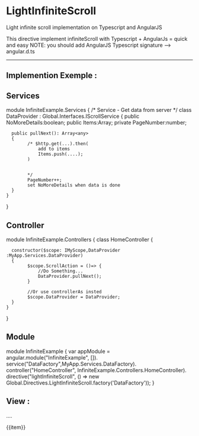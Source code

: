 # LightInfiniteScroll
Light infinite scroll implementation on Typescript and AngularJS


This directive implement infiniteScroll with Typescript + AngularJs = quick and easy
NOTE: you should add AngularJS Typescript signature --> angular.d.ts
______________________________________________________________________________________________

Implemention Exemple :
----------------------





Services
---------------
module InfiniteExample.Services {
    /* Service - Get data from server  */
    class DataProvider : Global.Interfaces.IScrollService
    {
      public NoMoreDetails:boolean;
      public Items:Array<any>;
      private PageNumber:number;
      
      public pullNext(): Array<any>
      {
            /* $http.get(...).then(
                add to items
                Items.push(....);
            )
            
                
            */
            PageNumber++;
            set NoMoreDetails when data is done
      }
    }
}


Controller
---------------
module InfiniteExample.Controllers {
    class HomeController
    {
      
      constructor($scope: IMyScope,DataProvider :MyApp.Services.DataProvider)
      {
            $scope.ScrollAction = ()=> {
                //Do Something...
                DataProvider.pullNext();
            }
            
            //Or use controllerAs insted
            $scope.DataProvider = DataProvider;
      }
    }
}



Module
---------------
module InfiniteExample {
    var appModule = angular.module("InfiniteExample", []).
    service("DataFactory",MyApp.Services.DataFactory).
    controller("HomeController", InfiniteExample.Controllers.HomeController).
    directive("lightInfiniteScroll", () => new Global.Directives.LightInfiniteScroll.factory('DataFactory'));
}


View :
-------------
<html ng-app="InfiniteExample">
    <head>....</head>
    <body ng-controller="HomeController">
        <div class="scoller" style="overflow-y: scroll;"  light-infinite-scroll>
                <div ng-repeat="item in DataProvider.Items">
                    <p>{{item}}</p>
                </div>
        </div>
    </body>
</html>
